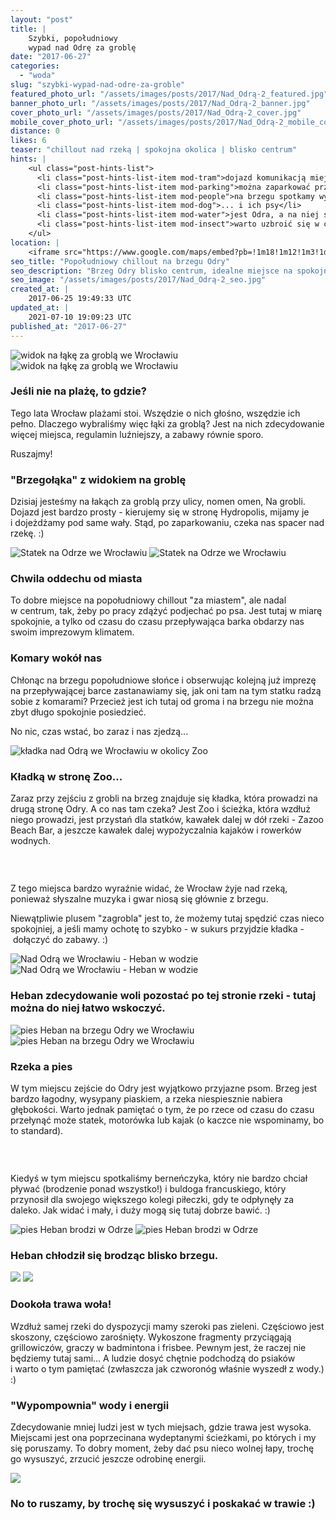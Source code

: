 ```yaml
---
layout: "post"
title: |
    Szybki, popołudniowy
    wypad nad Odrę za groblę
date: "2017-06-27"
categories:
  - "woda"
slug: "szybki-wypad-nad-odre-za-groble"
featured_photo_url: "/assets/images/posts/2017/Nad_Odrą-2_featured.jpg"
banner_photo_url: "/assets/images/posts/2017/Nad_Odrą-2_banner.jpg"
cover_photo_url: "/assets/images/posts/2017/Nad_Odrą-2_cover.jpg"
mobile_cover_photo_url: "/assets/images/posts/2017/Nad_Odrą-2_mobile_cover.jpg"
distance: 0
likes: 6
teaser: "chillout nad rzeką | spokojna okolica | blisko centrum"
hints: |
    <ul class="post-hints-list">
      <li class="post-hints-list-item mod-tram">dojazd komunikacją miejską<br><a href="//jakdojade.pl/wroclaw/trasa/?tn=Brzeg%20Odry&tc=51.101878:17.070249" target="_blank">sprawdź na jakdojadę.pl</a></li>
      <li class="post-hints-list-item mod-parking">można zaparkować przy ul. Na Grobli</li>
      <li class="post-hints-list-item mod-people">na brzegu spotkamy wypoczywających ludzi...</li>
      <li class="post-hints-list-item mod-dog">... i ich psy</li>
      <li class="post-hints-list-item mod-water">jest Odra, a na niej statki, kajaki i kaczki</li>
      <li class="post-hints-list-item mod-insect">warto uzbroić się w coś przeciw owadom</li>
    </ul>
location: |
    <iframe src="https://www.google.com/maps/embed?pb=!1m18!1m12!1m3!1d20629.692649981807!2d17.054792600987515!3d51.10291222613237!2m3!1f0!2f0!3f0!3m2!1i1024!2i768!4f13.1!3m3!1m2!1s0x0%3A0x0!2zNTHCsDA2JzA3LjQiTiAxN8KwMDQnMTMuMyJF!5e0!3m2!1sen!2spl!4v1498561753696"></iframe>
seo_title: "Popołudniowy chillout na brzegu Odry"
seo_description: "Brzeg Odry blisko centrum, idealne miejsce na spokojne spędzenie popołudnia z psem"
seo_image: "/assets/images/posts/2017/Nad_Odrą-2_seo.jpg"
created_at: |
    2017-06-25 19:49:33 UTC
updated_at: |
    2021-07-10 19:09:23 UTC
published_at: "2017-06-27"
---
```


<section class="post-section">
  <div class="post-section-photo">
    <img class="desktop" src="{{ '/assets/images/posts/2017/Nad_Odrą-1.jpg' | relative_url }}" alt="widok na łąkę za groblą&nbsp;we Wrocławiu">
    <img class="mobile" src="{{ '/assets/images/posts/2017/Nad_Odrą-1_cropped.jpg' | relative_url }}" alt="widok na łąkę za groblą&nbsp;we Wrocławiu">
  </div>
  <div class="post-section-wrapper">
    <section class="post-section-content mod-dog">
      <h1>Jeśli nie na plażę, to gdzie?</h1>
      <p>Tego lata Wrocław plażami stoi. Wszędzie o&nbsp;nich głośno, wszędzie ich pełno. Dlaczego wybraliśmy więc łąki za groblą? Jest na nich zdecydowanie więcej miejsca, regulamin luźniejszy, a&nbsp;zabawy równie sporo.</p><p>Ruszajmy!</p>
    </section>
    <section class="post-section-content mod-human">
      <h1>"Brzegołąka" z&nbsp;widokiem na groblę</h1>
      <p>Dzisiaj jesteśmy na łakąch za groblą przy ulicy, nomen omen, Na grobli. Dojazd jest bardzo prosty -&nbsp;kierujemy się w&nbsp;stronę Hydropolis, mijamy je i&nbsp;dojeżdżamy pod same wały. Stąd, po zaparkowaniu, czeka nas spacer nad rzekę. :)</p>
    </section>
  </div>
</section>
<section class="post-section">
  <div class="post-section-photo">
    <img class="desktop" src="{{ '/assets/images/posts/2017/Nad_Odrą-2.jpg' | relative_url }}" alt="Statek na Odrze we Wrocławiu">
    <img class="mobile" src="{{ '/assets/images/posts/2017/Nad_Odrą-2_cropped.jpg' | relative_url }}" alt="Statek na Odrze we Wrocławiu">
  </div>
  <div class="post-section-wrapper">
    <section class="post-section-content">
      <h1>Chwila oddechu od miasta</h1>
      <p>To dobre miejsce na popołudniowy chillout "za miastem", ale nadal w&nbsp;centrum, tak, żeby po pracy zdążyć podjechać po psa. Jest tutaj w&nbsp;miarę spokojnie, a&nbsp;tylko od czasu do czasu przepływająca barka obdarzy nas swoim imprezowym klimatem.</p>
    </section>
    <section class="post-section-content">
      <h1>Komary wokół nas</h1>
      <p>Chłonąc na brzegu popołudniowe słońce i&nbsp;obserwując kolejną już imprezę na przepływającej barce zastanawiamy się, jak oni tam na tym statku radzą sobie z&nbsp;komarami? Przecież jest ich tutaj od groma i&nbsp;na brzegu nie można zbyt długo spokojnie posiedzieć.</p><p>No nic, czas wstać, bo zaraz i&nbsp;nas zjedzą...</p>
    </section>
  </div>
</section>
<section class="post-section">
  <div class="post-section-photo">
    <img src="{{ '/assets/images/posts/2017/Nad_Odrą-3.jpg' | relative_url }}" alt="kładka nad Odrą we Wrocławiu w&nbsp;okolicy Zoo">
  </div>
  <div class="post-section-wrapper">
    <section class="post-section-content mod-dog">
      <h1>Kładką w&nbsp;stronę Zoo...</h1>
      <p>Zaraz przy zejściu z&nbsp;grobli na brzeg znajduje się kładka, która prowadzi na drugą stronę Odry. A&nbsp;co nas tam czeka? Jest Zoo i&nbsp;ścieżka, która wzdłuż niego prowadzi, jest przystań dla statków, kawałek dalej w&nbsp;dół rzeki -&nbsp;Zazoo Beach Bar, a&nbsp;jeszcze kawałek dalej wypożyczalnia kajaków i&nbsp;rowerków wodnych.</p>
    </section>
    <section class="post-section-content mod-human">
      <h1><br></h1>
      <p>Z tego miejsca bardzo wyraźnie widać, że Wrocław żyje nad rzeką, ponieważ słyszalne muzyka i&nbsp;gwar niosą się głównie z&nbsp;brzegu.</p><p>Niewątpliwie plusem "zagrobla" jest to, że możemy tutaj spędzić czas nieco spokojniej, a&nbsp;jeśli mamy ochotę to szybko -&nbsp;w sukurs przyjdzie kładka -&nbsp;dołączyć do zabawy. :)</p>
    </section>
  </div>
</section>
<section class="post-section">
  <div class="post-section-photo">
    <img class="desktop" src="{{ '/assets/images/posts/2017/Nad_Odrą-4.jpg' | relative_url }}" alt="Nad Odrą we Wrocławiu -&nbsp;Heban w&nbsp;wodzie">
    <img class="mobile" src="{{ '/assets/images/posts/2017/Nad_Odrą-4_cropped.jpg' | relative_url }}" alt="Nad Odrą we Wrocławiu -&nbsp;Heban w&nbsp;wodzie">
  </div>
  <div class="post-section-wrapper">
    <section class="post-section-content mod-single">
      <h1>Heban zdecydowanie woli pozostać po tej stronie rzeki -&nbsp;tutaj można do niej łatwo wskoczyć.</h1>
    </section>
  </div>
</section>
<section class="post-section">
  <div class="post-section-photo">
    <img class="desktop" src="{{ '/assets/images/posts/2017/Nad_Odrą-5.jpg' | relative_url }}" alt="pies Heban na brzegu Odry we Wrocławiu">
    <img class="mobile" src="{{ '/assets/images/posts/2017/Nad_Odrą-5_cropped.jpg' | relative_url }}" alt="pies Heban na brzegu Odry we Wrocławiu">
  </div>
  <div class="post-section-wrapper">
    <section class="post-section-content mod-dog">
      <h1>Rzeka a&nbsp;pies</h1>
      <p>W tym miejscu zejście do Odry jest wyjątkowo przyjazne psom. Brzeg jest bardzo łagodny, wysypany piaskiem, a&nbsp;rzeka niespiesznie nabiera głębokości. Warto jednak pamiętać o&nbsp;tym, że po rzece od czasu do czasu przełynąć może statek, motorówka lub kajak (o kaczce nie wspominamy, bo to standard).</p>
    </section>
    <section class="post-section-content mod-human">
      <h1><br></h1>
      <p>Kiedyś w&nbsp;tym miejscu spotkaliśmy berneńczyka, który nie bardzo chciał pływać (brodzenie ponad wszystko!) i&nbsp;buldoga francuskiego, który przynosił dla swojego większego kolegi piłeczki, gdy te odpłynęły za daleko. Jak widać i&nbsp;mały, i&nbsp;duży mogą się tutaj dobrze bawić. :)</p>
    </section>
  </div>
</section>
<section class="post-section">
  <div class="post-section-photo">
    <img class="desktop" src="{{ '/assets/images/posts/2017/Nad_Odrą-6.jpg' | relative_url }}" alt="pies Heban brodzi w&nbsp;Odrze">
    <img class="mobile" src="{{ '/assets/images/posts/2017/Nad_Odrą-6_cropped.jpg' | relative_url }}" alt="pies Heban brodzi w&nbsp;Odrze">
  </div>
  <div class="post-section-wrapper">
    <section class="post-section-content mod-single">
      <h1>Heban chłodził się brodząc blisko brzegu.</h1>
    </section>
  </div>
</section>
<section class="post-section">
  <div class="post-section-photo">
    <img class="desktop" src="{{ '/assets/images/posts/2017/Nad_Odrą-7.jpg' | relative_url }}">
    <img class="mobile" src="{{ '/assets/images/posts/2017/Nad_Odrą-7_cropped.jpg' | relative_url }}">
  </div>
  <div class="post-section-wrapper">
    <section class="post-section-content mod-dog">
      <h1>Dookoła trawa woła!</h1>
      <p>Wzdłuż samej rzeki do dyspozycji mamy szeroki pas zieleni. Częściowo jest skoszony, częściowo zarośnięty. Wykoszone fragmenty przyciągają grillowiczów, graczy w&nbsp;badmintona i&nbsp;frisbee. Pewnym jest, że raczej nie będziemy tutaj sami... A&nbsp;ludzie dosyć chętnie podchodzą do psiaków i&nbsp;warto o&nbsp;tym pamiętać (zwłaszcza jak czworonóg właśnie wyszedł z&nbsp;wody.) :)</p>
    </section>
    <section class="post-section-content mod-human">
      <h1>"Wypompownia" wody i&nbsp;energii</h1>
      <p>Zdecydowanie mniej ludzi jest w&nbsp;tych miejsach, gdzie trawa jest wysoka. Miejscami jest ona poprzecinana wydeptanymi ścieżkami, po których i&nbsp;my się poruszamy. To dobry moment, żeby dać psu nieco wolnej łapy, trochę go wysuszyć, zrzucić jeszcze odrobinę energii.</p>
    </section>
  </div>
</section>
<section class="post-section mod-vertical">
  <div class="post-section-photo">
    <img src="{{ '/assets/images/posts/2017/Nad_Odrą-8.jpg' | relative_url }}">
  </div>
  <div class="post-section-wrapper">
    <section class="post-section-content mod-single">
      <h1>No to ruszamy, by trochę się wysuszyć i&nbsp;poskakać w&nbsp;trawie :)</h1>
  </section></div>
</section>
